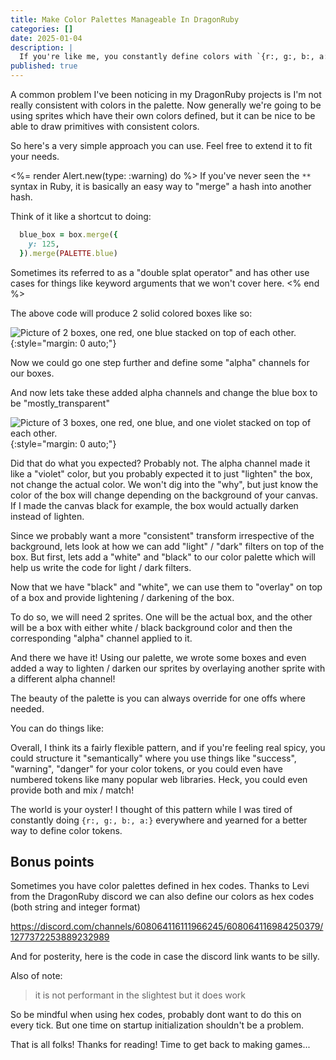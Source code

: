 ```yaml
---
title: Make Color Palettes Manageable In DragonRuby
categories: []
date: 2025-01-04
description: |
  If you're like me, you constantly define colors with `{r:, g:, b:, a:}` hashes in DragonRuby. Lets looks at a different approach to keeping colors in sync.
published: true
---
```


A common problem I've been noticing in my DragonRuby projects is I'm not really consistent with colors in the palette. Now generally we're going to be using sprites which have their own colors defined, but it can be nice to be able to draw primitives with consistent colors.

So here's a very simple approach you can use. Feel free to extend it to fit your needs.

<light-code language="ruby">
  <script slot="code" type="text/plain">
PALETTE = {
  red: { r: 255, g: 0, b: 0, a: 255 },
  blue: { r: 0, g: 0, b: 255, a: 255 },
}
def tick(args)
  box = {
    x: 100,
    y: 0,
    w: 50,
    h: 50,
    path: :pixel
  }
  red_box = box.merge({
    **PALETTE.red,
  })
  blue_box = box.merge({
    y: 125,
    **PALETTE.blue
  })
end
  </script>
</light-code>

<%= render Alert.new(type: :warning) do %>
If you've never seen the `**` syntax in Ruby, it is basically an easy way to "merge" a hash into another hash.

Think of it like a shortcut to doing:

```rb
  blue_box = box.merge({
    y: 125,
  }).merge(PALETTE.blue)
```

Sometimes its referred to as a "double splat operator" and has other use cases for things like keyword arguments that we won't cover here.
<% end %>

The above code will produce 2 solid colored boxes like so:

![Picture of 2 boxes, one red, one blue stacked on top of each other.](/images/dragonruby-palettes/blue-red-boxes.png)
{:style="margin: 0 auto;"}

Now we could go one step further and define some "alpha" channels for our boxes.

<light-code language="ruby" inserted-lines="{4-9}">
  <script slot="code" type="text/plain">
PALETTE = {
  red: { r: 255, g: 0, b: 0, a: 255 },
  blue: { r: 0, g: 0, b: 255, a: 255 },
  alphas: {
    solid: { a: 255 },
    semi_transparent: { a: 128 },
    mostly_transparent: { a: 64 },
    transparent: { a: 0 },
  }
}
def tick(args)
  box = {
    x: 100,
    y: 0,
    w: 50,
    h: 50,
    path: :pixel
  }
  red_box = box.merge({
    **PALETTE.red,
  })
  blue_box = box.merge({
    y: 125,
    **PALETTE.blue
  })
  args.outputs.sprites << [red_box, blue_box]
end
  </script>
</light-code>

And now lets take these added alpha channels and change the blue box to be "mostly_transparent"

<light-code language="ruby" inserted-lines="{26-32}">
  <script slot="code" type="text/plain">
PALETTE = {
  red: { r: 255, g: 0, b: 0, a: 255 },
  blue: { r: 0, g: 0, b: 255, a: 255 },
  alphas: {
    solid: { a: 255 },
    semi_transparent: { a: 128 },
    mostly_transparent: { a: 64 },
    transparent: { a: 0 },
  }
}
def tick(args)
  box = {
    x: 100,
    y: 0,
    w: 50,
    h: 50,
    path: :pixel
  }
  red_box = box.merge({
    **PALETTE.red,
  })
  blue_box = box.merge({
    y: 125,
    **PALETTE.blue
  })

  mostly_transparent_blue_box = box.merge({
    y: 250,
    **PALETTE.blue,
    **PALETTE.alphas.mostly_transparent
  })
  args.outputs.sprites << [red_box, blue_box, mostly_transparent_blue_box]
end
  </script>
</light-code>

![Picture of 3 boxes, one red, one blue, and one violet stacked on top of each other.](/images/dragonruby-palettes/blue-red-transparent-boxes.png)
{:style="margin: 0 auto;"}

Did that do what you expected? Probably not. The alpha channel made it like a "violet" color, but you probably expected it to just "lighten" the box, not change the actual color. We won't dig into the "why", but just know the color of the box will change depending on the background of your canvas. If I made the canvas black for example, the box would actually darken instead of lighten.

Since we probably want a more "consistent" transform irrespective of the background, lets look at how we can add "light" / "dark" filters on top of the box. But first, lets add a "white" and "black" to our color palette which will help us write the code for light / dark filters.

<light-code language="ruby" inserted-lines="{2-3}">
  <script slot="code" type="text/plain">
PALETTE = {
  black: { r: 0, b: 0, g: 0, a: 255 },
  white: { r: 255, b: 255, g: 255, a: 255 },
  red: { r: 255, g: 0, b: 0, a: 255 },
  blue: { r: 0, g: 0, b: 255, a: 255 },
  alphas: {
    solid: { a: 255 },
    semi_transparent: { a: 128 },
    mostly_transparent: { a: 64 },
    transparent: { a: 0 },
  }
}
  </script>
</light-code>

Now that we have "black" and "white", we can use them to "overlay" on top of a box and provide lightening / darkening of the box.

To do so, we will need 2 sprites. One will be the actual box, and the other will be a box with either white / black background color and then the corresponding "alpha" channel applied to it.

<light-code language="ruby" inserted-lines="{35-56}">
  <script slot="code" type="text/plain">
PALETTE = {
  black: { r: 0, b: 0, g: 0, a: 255 },
  white: { r: 255, b: 255, g: 255, a: 255 },
  red: { r: 255, g: 0, b: 0, a: 255 },
  blue: { r: 0, g: 0, b: 255, a: 255 },
  alphas: {
    solid: { a: 255 },
    semi_transparent: { a: 128 },
    mostly_transparent: { a: 64 },
    transparent: { a: 0 },
  }
}
def tick(args)
  box = {
    x: 100,
    y: 0,
    w: 50,
    h: 50,
    path: :pixel
  }
  red_box = box.merge({
    **PALETTE.red,
  })
  blue_box = box.merge({
    y: 125,
    **PALETTE.blue
  })

  mostly_transparent_blue_box = box.merge({
    y: 250,
    **PALETTE.blue,
    **PALETTE.alphas.mostly_transparent
  })

  light_blue_box = box.merge({
    y: 375,
    **PALETTE.blue
  })
  light_blue_box_filter = light_blue_box.merge({
    **PALETTE.white,
    **PALETTE.alphas.mostly_transparent
  })

  dark_blue_box = box.merge({
    y: 500,
    **PALETTE.blue
  })
  dark_blue_box_filter = dark_blue_box.merge({
    **PALETTE.black,
    **PALETTE.alphas.mostly_transparent
  })
  args.outputs.sprites << [
    red_box, blue_box, mostly_transparent_blue_box,
    light_blue_box, light_blue_box_filter,
    dark_blue_box, dark_blue_box_filter
  ]
end
  </script>
</light-code>

And there we have it! Using our palette, we wrote some boxes and even added a way to lighten / darken our sprites by overlaying another sprite with a different alpha channel!

The beauty of the palette is you can always override for one offs where needed.

You can do things like:

<light-code language="ruby">
  <script slot="code" type="text/plain">
box.merge({
  **PALETTE.blue,
  g: 255 # Mix green with blue
})

box.merge({
  **PALETTE.blue,
  a: 123 # Change to a custom alpha channel
})

# or even override the color entirely.
box.merge({
  **PALETTE.blue,
  b: 128, # change the blue to 128 instead of 255.
})
  </script>
</light-code>

Overall, I think its a fairly flexible pattern, and if you're feeling real spicy, you could structure it "semantically" where you use things like "success", "warning", "danger" for your color tokens, or you could even have numbered tokens like many popular web libraries. Heck, you could even provide both and mix / match!

<light-code language="ruby">
  <script slot="code" type="text/plain">
PALETTE = {
  red: { r: 255, g: 0, b: 0, a: 255 },
  green: { r: 0, g: 255, b: 0, a: 255 },
}
SEMANTIC_PALETTE = {
  danger: { r: 255, g: 0, b: 0, a: 255 }, # its just red!
  success: { r: 0, g: 255, b: 0, a: 255 }, # its just green!
}

COLOR_NUMBER_PALETTE = {
  red: {
    "900": { r: 255, g: 0, b: 0, a: 255 },
    "800": { r: 235, g: 0, b: 0, a: 255 },
  },
}

SEMANTIC_NUMBER_PALETTE = {
  danger: {
    "900": { r: 255, g: 0, b: 0, a: 255 },
    "800": { r: 235, g: 0, b: 0, a: 255 },
  },
}
  </script>
</light-code>

The world is your oyster! I thought of this pattern while I was tired of constantly doing `{r:, g:, b:, a:}` everywhere and yearned for a better way to define color tokens.

## Bonus points

Sometimes you have color palettes defined in hex codes. Thanks to Levi from the DragonRuby discord we can also define our colors as hex codes (both string and integer format)

<https://discord.com/channels/608064116111966245/608064116984250379/1277372253889232989>

And for posterity, here is the code in case the discord link wants to be silly.

<light-code language="ruby">
  <script type="text/plain">
class ::Hash
  class << self
    def color_from(str_int, order = 432)
      if String === str_int
        str = delete_prefix("#")
        strl = str.length
        r, g, b, a = case strl
        when 1
          c = [str * 2].pack("H*").ord
          [c, c, c, c]
        when 3
          cs = (str + "f").chars
          [cs.zip(cs).flatten.join].pack("H*").bytes
        when 4
          cs = str.chars
          [cs.zip(cs).flatten.join].pack("H*").bytes
        when 6
          [str + "ff"].pack("H*").bytes
        when 8
          [str].pack("H*").bytes
        else
          raise "Invalid hex format"
        end
      elsif Integer === str_int
        case order
        when 432
          r = (str_int >> 16) & 0xff
          g = (str_int >> 8) & 0xff
          b = (str_int) & 0xff
          a = 0xff
        when 4321
          r = (str_int >> 24) & 0xff
          g = (str_int >> 16) & 0xff
          b = (str_int >> 8) & 0xff
          a = (str_int) & 0xff
        when 234
          r = (str_int) & 0xff
          g = (str_int >> 8) & 0xff
          b = (str_int >> 16) & 0xff
          a = 0xff
        when 1234
          r = (str_int) & 0xff
          g = (str_int >> 8) & 0xff
          b = (str_int >> 16) & 0xff
          a = (str_int >> 24) & 0xff
        end
      end

      {
        r: r,
        g: g,
        b: b,
        a: a
      }
    end
  end
end

# Usage
Hash.color_from("#fff")
# => { r: 255, g: 255, b: 255, a: 255 }

{}.color_from("#fff")
# => { r: 255, g: 255, b: 255, a: 255 }
  </script>
</light-code>

Also of note:

> it is not performant in the slightest but it does work

So be mindful when using hex codes, probably dont want to do this on every tick. But one time on startup initialization shouldn't be a problem.

That is all folks! Thanks for reading! Time to get back to making games...
